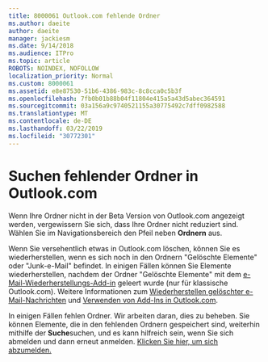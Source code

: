 ```yaml
---
title: 8000061 Outlook.com fehlende Ordner
ms.author: daeite
author: daeite
manager: jackiesm
ms.date: 9/14/2018
ms.audience: ITPro
ms.topic: article
ROBOTS: NOINDEX, NOFOLLOW
localization_priority: Normal
ms.custom: 8000061
ms.assetid: e8e87530-51b6-4386-983c-8c8cca0c5b3f
ms.openlocfilehash: 7fb0b01b88b04f11804e415a5a43d5abec364591
ms.sourcegitcommit: 03a156a9c9740521155a30775492c7dff0982588
ms.translationtype: MT
ms.contentlocale: de-DE
ms.lasthandoff: 03/22/2019
ms.locfileid: "30772301"
---
```

# <a name="find-missing-folders-in-outlookcom"></a>Suchen fehlender Ordner in Outlook.com

Wenn Ihre Ordner nicht in der Beta Version von Outlook.com angezeigt werden, vergewissern Sie sich, dass Ihre Ordner nicht reduziert sind. Wählen Sie im Navigationsbereich den Pfeil neben **Ordnern** aus. 
  
Wenn Sie versehentlich etwas in Outlook.com löschen, können Sie es wiederherstellen, wenn es sich noch in den Ordnern "Gelöschte Elemente" oder "Junk-e-Mail" befindet. In einigen Fällen können Sie Elemente wiederherstellen, nachdem der Ordner "Gelöschte Elemente" mit dem [e-Mail-Wiederherstellungs-Add-in](https://appsource.microsoft.com/product/office/WA104380447) geleert wurde (nur für klassische Outlook.com). Weitere Informationen zum [Wiederherstellen gelöschter e-Mail-Nachrichten](https://support.office.com/article/cf06ab1b-ae0b-418c-a4d9-4e895f83ed50) und [Verwenden von Add-Ins in Outlook.com](https://support.office.com/article/a5672109-e4f3-4119-abea-72323e9653cf).
  
In einigen Fällen fehlen Ordner. Wir arbeiten daran, dies zu beheben. Sie können Elemente, die in den fehlenden Ordnern gespeichert sind, weiterhin mithilfe der **Suche**suchen, und es kann hilfreich sein, wenn Sie sich abmelden und dann erneut anmelden. [Klicken Sie hier, um sich abzumelden.](https://login.live.com/logout.srf)
  

